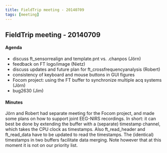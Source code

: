 ```yaml
---
title: FieldTrip meeting - 20140709
tags: [meeting]
---
```


## FieldTrip meeting - 20140709

#### Agenda

- discuss ft_sensorrealign and template.pnt vs. .chanpos (Jörn)
- feedback on FT logo/image (Nietz)
- discuss updates and future plan for ft_crossfrequencyanalysis (Robert)
- consistency of keyboard and mouse buttons in GUI figures
- Focom project: using the FT buffer to synchronize multiple acq systems (Jörn)
- bug2630 (Jim)

#### Minutes

Jörn and Robert had separate meeting for the Focom project, and made some plans on how to support joint EEG-NIRS recordings. In short: it can best be done by extending the buffer with a (separate) timestamp channel, which takes the CPU clock as timestamps. Also ft_read_header and ft_read_data have to be updated to read the timestamps. The (identical) timestamps in two buffers facilitate data merging. Note however that at this moment it is not on our priority list.
